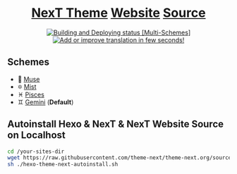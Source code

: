 # <div align="center"><a href="https://github.com/theme-next/hexo-theme-next">NexT Theme</a> <a href="https://theme-next.org/">Website</a> <a href="https://github.com/theme-next/theme-next.org/tree/source/source">Source</a></div>

<p align="center">
  <a href="https://app.netlify.com/sites/theme-next/deploys"><img src="https://api.netlify.com/api/v1/badges/1d59e9ba-019f-4d9e-ac93-c73df98957c1/deploy-status" title="Building and Deploying status [Multi-Schemes]"></a>
  <a href="https://docs.theme-next.org"><img src="https://d322cqt584bo4o.cloudfront.net/theme-next-org/localized.svg" title="Add or improve translation in few seconds!"></a>
</p>

## Schemes

* :heart_decoration: [Muse](https://muse.theme-next.org)
* :six_pointed_star: [Mist](https://mist.theme-next.org)
* :pisces: [Pisces](https://pisces.theme-next.org)
* :gemini: [Gemini](https://theme-next.org) (**Default**)

## Autoinstall Hexo & NexT & NexT Website Source on Localhost

```bash
cd /your-sites-dir
wget https://raw.githubusercontent.com/theme-next/theme-next.org/source/hexo-theme-next-autoinstall.sh
sh ./hexo-theme-next-autoinstall.sh
```
